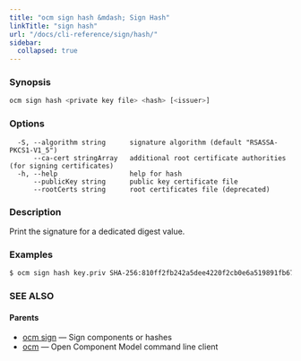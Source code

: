 ```yaml
---
title: "ocm sign hash &mdash; Sign Hash"
linkTitle: "sign hash"
url: "/docs/cli-reference/sign/hash/"
sidebar:
  collapsed: true
---
```


### Synopsis

```bash
ocm sign hash <private key file> <hash> [<issuer>]
```

### Options

```text
  -S, --algorithm string      signature algorithm (default "RSASSA-PKCS1-V1_5")
      --ca-cert stringArray   additional root certificate authorities (for signing certificates)
  -h, --help                  help for hash
      --publicKey string      public key certificate file
      --rootCerts string      root certificates file (deprecated)
```

### Description

Print the signature for a dedicated digest value.
	
### Examples

```bash
$ ocm sign hash key.priv SHA-256:810ff2fb242a5dee4220f2cb0e6a519891fb67f2f828a6cab4ef8894633b1f50
```

### SEE ALSO

#### Parents

* [ocm sign](ocm_sign.md)	 &mdash; Sign components or hashes
* [ocm](ocm.md)	 &mdash; Open Component Model command line client

